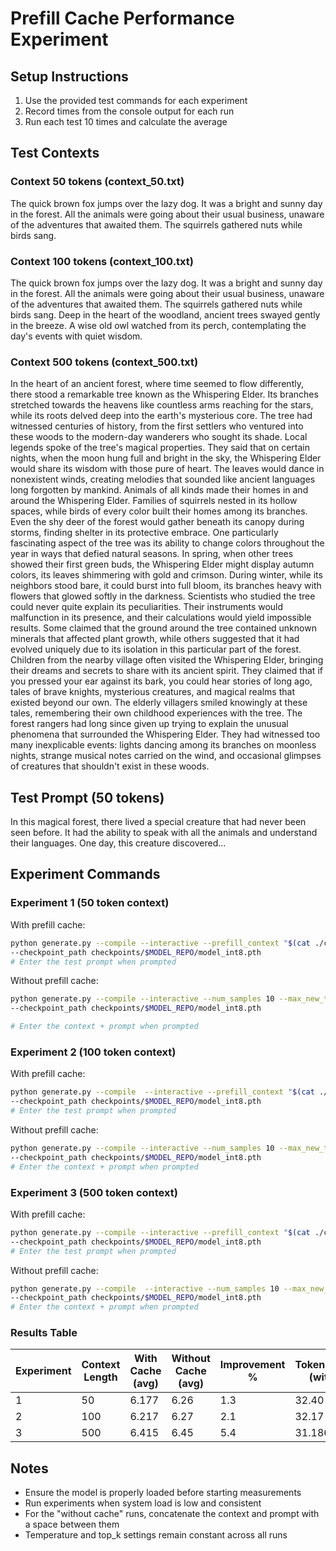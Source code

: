 # Prefill Cache Performance Experiment

## Setup Instructions
1. Use the provided test commands for each experiment
2. Record times from the console output for each run
3. Run each test 10 times and calculate the average

## Test Contexts

### Context 50 tokens (context_50.txt)
The quick brown fox jumps over the lazy dog. It was a bright and sunny day in the forest. All the animals were going about their usual business, unaware of the adventures that awaited them. The squirrels gathered nuts while birds sang.

### Context 100 tokens (context_100.txt)
The quick brown fox jumps over the lazy dog. It was a bright and sunny day in the forest. All the animals were going about their usual business, unaware of the adventures that awaited them. The squirrels gathered nuts while birds sang. Deep in the heart of the woodland, ancient trees swayed gently in the breeze. A wise old owl watched from its perch, contemplating the day's events with quiet wisdom.

### Context 500 tokens (context_500.txt)
In the heart of an ancient forest, where time seemed to flow differently, there stood a remarkable tree known as the Whispering Elder. Its branches stretched towards the heavens like countless arms reaching for the stars, while its roots delved deep into the earth's mysterious core. The tree had witnessed centuries of history, from the first settlers who ventured into these woods to the modern-day wanderers who sought its shade.
Local legends spoke of the tree's magical properties. They said that on certain nights, when the moon hung full and bright in the sky, the Whispering Elder would share its wisdom with those pure of heart. The leaves would dance in nonexistent winds, creating melodies that sounded like ancient languages long forgotten by mankind.
Animals of all kinds made their homes in and around the Whispering Elder. Families of squirrels nested in its hollow spaces, while birds of every color built their homes among its branches. Even the shy deer of the forest would gather beneath its canopy during storms, finding shelter in its protective embrace.
One particularly fascinating aspect of the tree was its ability to change colors throughout the year in ways that defied natural seasons. In spring, when other trees showed their first green buds, the Whispering Elder might display autumn colors, its leaves shimmering with gold and crimson. During winter, while its neighbors stood bare, it could burst into full bloom, its branches heavy with flowers that glowed softly in the darkness.
Scientists who studied the tree could never quite explain its peculiarities. Their instruments would malfunction in its presence, and their calculations would yield impossible results. Some claimed that the ground around the tree contained unknown minerals that affected plant growth, while others suggested that it had evolved uniquely due to its isolation in this particular part of the forest.
Children from the nearby village often visited the Whispering Elder, bringing their dreams and secrets to share with its ancient spirit. They claimed that if you pressed your ear against its bark, you could hear stories of long ago, tales of brave knights, mysterious creatures, and magical realms that existed beyond our own. The elderly villagers smiled knowingly at these tales, remembering their own childhood experiences with the tree.
The forest rangers had long since given up trying to explain the unusual phenomena that surrounded the Whispering Elder. They had witnessed too many inexplicable events: lights dancing among its branches on moonless nights, strange musical notes carried on the wind, and occasional glimpses of creatures that shouldn't exist in these woods.

## Test Prompt (50 tokens)
In this magical forest, there lived a special creature that had never been seen before. It had the ability to speak with all the animals and understand their languages. One day, this creature discovered...

## Experiment Commands

### Experiment 1 (50 token context)
With prefill cache:
```bash
python generate.py --compile --interactive --prefill_context "$(cat ./context/context_50.txt)" --num_samples 10 --max_new_tokens 200 \
--checkpoint_path checkpoints/$MODEL_REPO/model_int8.pth 
# Enter the test prompt when prompted
```

Without prefill cache:
```bash
python generate.py --compile --interactive --num_samples 10 --max_new_tokens 200 \
--checkpoint_path checkpoints/$MODEL_REPO/model_int8.pth

# Enter the context + prompt when prompted
```

### Experiment 2 (100 token context)
With prefill cache:
```bash
python generate.py --compile  --interactive --prefill_context "$(cat ./context/context_100.txt)" --num_samples 10 --max_new_tokens 200 \
--checkpoint_path checkpoints/$MODEL_REPO/model_int8.pth
# Enter the test prompt when prompted
```

Without prefill cache:
```bash
python generate.py --compile --interactive --num_samples 10 --max_new_tokens 200 \
--checkpoint_path checkpoints/$MODEL_REPO/model_int8.pth 
# Enter the context + prompt when prompted
```

### Experiment 3 (500 token context)
With prefill cache:
```bash
python generate.py --compile --interactive --prefill_context "$(cat ./context/context_500.txt)" --num_samples 10 --max_new_tokens 200 \
--checkpoint_path checkpoints/$MODEL_REPO/model_int8.pth
# Enter the test prompt when prompted
```

Without prefill cache:
```bash
python generate.py --compile  --interactive --num_samples 10 --max_new_tokens 200 \
--checkpoint_path checkpoints/$MODEL_REPO/model_int8.pth 
# Enter the context + prompt when prompted
```

### Results Table

| Experiment | Context Length | With Cache (avg) | Without Cache (avg) | Improvement % | Tokens/sec (with) | Tokens/sec (without) | model compilation time |
|------------|---------------|------------------|--------------------|--------------|--------------------|---------------------|---------------------------|
| 1          | 50           | 6.177            | 6.26               | 1.3          | 32.40              | 31.95               | 28.17
| 2          | 100          | 6.217            | 6.27               | 2.1          | 32.17              | 32.11               | 30.88 |
| 3          | 500          | 6.415            | 6.45               | 5.4         | 31.186             | 31.20               | 67.21

## Notes
- Ensure the model is properly loaded before starting measurements
- Run experiments when system load is low and consistent
- For the "without cache" runs, concatenate the context and prompt with a space between them
- Temperature and top_k settings remain constant across all runs
